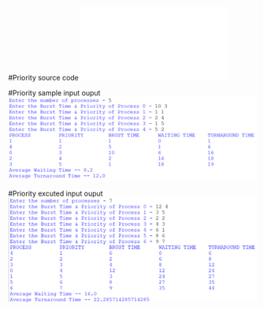 #Priority source code
![program file](priority_5A5.py)

#Priority sample input ouput
![TestedOutput](priority_io_5a5.png)

#Priority excuted input ouput
![program output](priority_eo_5a5.png)
